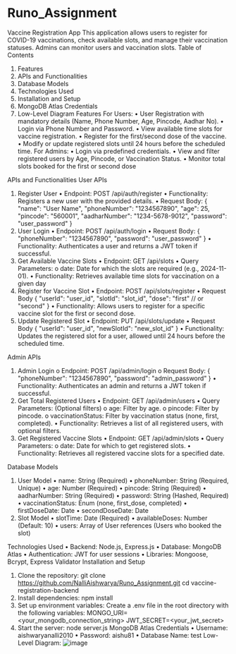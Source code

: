 # Runo_Assignment
Vaccine Registration App
This application allows users to register for COVID-19 vaccinations, check available slots, and manage their vaccination statuses. Admins can monitor users and vaccination slots.
Table of Contents
1.	Features
2.	APIs and Functionalities
3.	Database Models
4.	Technologies Used
5.	Installation and Setup
6.	MongoDB Atlas Credentials
7.	Low-Level Diagram
Features
For Users:
•	User Registration with mandatory details (Name, Phone Number, Age, Pincode, Aadhar No).
•	Login via Phone Number and Password.
•	View available time slots for vaccine registration.
•	Register for the first/second dose of the vaccine.
•	Modify or update registered slots until 24 hours before the scheduled time.
For Admins:
•	Login via predefined credentials.
•	View and filter registered users by Age, Pincode, or Vaccination Status.
•	Monitor total slots booked for the first or second dose


APIs and Functionalities
User APIs
1.	Register User
•	Endpoint: POST /api/auth/register
•	Functionality: Registers a new user with the provided details.
•	Request Body:
{
  "name": "User Name",
  "phoneNumber": "1234567890",
  "age": 25,
  "pincode": "560001",
  "aadharNumber": "1234-5678-9012",
  "password": "user_password"
}
2.	User Login
•	Endpoint: POST /api/auth/login
•	Request Body:
{
  "phoneNumber": "1234567890",
  "password": "user_password"
}
•	Functionality: Authenticates a user and returns a JWT token if successful.
3.	Get Available Vaccine Slots
•	Endpoint: GET /api/slots
•	Query Parameters:
o	date: Date for which the slots are required (e.g., 2024-11-01).
•	Functionality: Retrieves available time slots for vaccination on a given day
4. Register for Vaccine Slot
•	Endpoint: POST /api/slots/register
•	Request Body
{
  "userId": "user_id",
  "slotId": "slot_id",
  "dose": "first"  // or "second"
}
•	Functionality: Allows users to register for a specific vaccine slot for the first or second dose.
 5. Update Registered Slot
•	Endpoint: PUT /api/slots/update
•	Request Body
{
  "userId": "user_id",
  "newSlotId": "new_slot_id"
}
•	Functionality: Updates the registered slot for a user, allowed until 24 hours before the scheduled time.




Admin APIs
1.	Admin Login
o	Endpoint: POST /api/admin/login
o	Request Body:
{
  "phoneNumber": "1234567890",
  "password": "admin_password"
}
•	Functionality: Authenticates an admin and returns a JWT token if successful.
2.	Get Total Registered Users
•	Endpoint: GET /api/admin/users
•	Query Parameters: (Optional filters)
o	age: Filter by age.
o	pincode: Filter by pincode.
o	vaccinationStatus: Filter by vaccination status (none, first, completed).
•	Functionality: Retrieves a list of all registered users, with optional filters.
3.	Get Registered Vaccine Slots
•	Endpoint: GET /api/admin/slots
•	Query Parameters:
o	date: Date for which to get registered slots.
•	Functionality: Retrieves all registered vaccine slots for a specified date.






Database Models
1.	User Model
•	name: String (Required)
•	phoneNumber: String (Required, Unique)
•	age: Number (Required)
•	pincode: String (Required)
•	aadharNumber: String (Required)
•	password: String (Hashed, Required)
•	vaccinationStatus: Enum (none, first_dose, completed)
•	firstDoseDate: Date
•	secondDoseDate: Date
2.	Slot Model
•	slotTime: Date (Required)
•	availableDoses: Number (Default: 10)
•	users: Array of User references (Users who booked the slot)

Technologies Used
•	Backend: Node.js, Express.js
•	Database: MongoDB Atlas
•	Authentication: JWT for user sessions
•	Libraries: Mongoose, Bcrypt, Express Validator
Installation and Setup
1.	Clone the repository: 
git clone https://github.com/NalliAishwarya/Runo_Assignment.git
cd vaccine-registration-backend
2.	Install dependencies:
npm install
3.	Set up environment variables: Create a .env file in the root directory with the following variables:
MONGO_URI=<your_mongodb_connection_string>
JWT_SECRET=<your_jwt_secret>
4.	Start the server:
node server.js
MongoDB Atlas Credentials
•	Username: aishwaryanalli2010
•	Password: aishu81
•	Database Name: test
Low-Level Diagram:
![image](https://github.com/user-attachments/assets/403bbc87-8671-443a-936f-fb60caa086ec)


